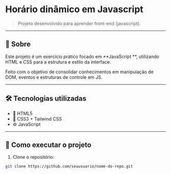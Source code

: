 # Horário dinâmico em Javascript

> Projeto desenvolvido para aprender front-end (javascript).
---

## 📖 Sobre

Este projeto é um exercício prático focado em **JavaScript **, utilizando HTML e CSS para a estrutura e estilo da interface.

Feito com o objetivo de consolidar conhecimentos em manipulação de DOM, eventos e estruturas de controle em JS.

---

## 🛠️ Tecnologias utilizadas

- 🧩 HTML5  
- 🎨 CSS3 + Tailwind CSS  
- ⚙️ JavaScript  

---

## 🚀 Como executar o projeto

1. Clone o repositório:
```bash
git clone https://github.com/seuusuario/nome-do-repo.git
